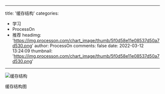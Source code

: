 
---
title: '缓存结构'
categories: 
 - 学习
 - ProcessOn
 - 推荐
headimg: 'https://img.processon.com/chart_image/thumb/5f0d58e11e08537d50a7d530.png'
author: ProcessOn
comments: false
date: 2022-03-12 13:24:09
thumbnail: 'https://img.processon.com/chart_image/thumb/5f0d58e11e08537d50a7d530.png'
---

<div>   
<img class="thumb" alt="缓存结构" src="https://img.processon.com/chart_image/thumb/5f0d58e11e08537d50a7d530.png" referrerpolicy="no-referrer">
<p>缓存结构图</p>  
</div>
            